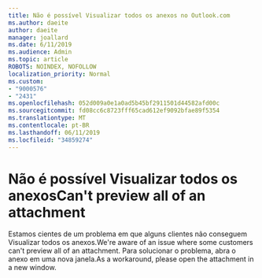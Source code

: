 ```yaml
---
title: Não é possível Visualizar todos os anexos no Outlook.com
ms.author: daeite
author: daeite
manager: joallard
ms.date: 6/11/2019
ms.audience: Admin
ms.topic: article
ROBOTS: NOINDEX, NOFOLLOW
localization_priority: Normal
ms.custom:
- "9000576"
- "2431"
ms.openlocfilehash: 052d009a0e1a0ad5b45bf2911501d44582afd00c
ms.sourcegitcommit: fd08cc6c8723fff65cad612ef9092bfae89f5354
ms.translationtype: MT
ms.contentlocale: pt-BR
ms.lasthandoff: 06/11/2019
ms.locfileid: "34859274"
---
```

# <a name="cant-preview-all-of-an-attachment"></a><span data-ttu-id="68ef0-102">Não é possível Visualizar todos os anexos</span><span class="sxs-lookup"><span data-stu-id="68ef0-102">Can't preview all of an attachment</span></span>

<span data-ttu-id="68ef0-103">Estamos cientes de um problema em que alguns clientes não conseguem Visualizar todos os anexos.</span><span class="sxs-lookup"><span data-stu-id="68ef0-103">We're aware of an issue where some customers can't preview all of an attachment.</span></span> <span data-ttu-id="68ef0-104">Para solucionar o problema, abra o anexo em uma nova janela.</span><span class="sxs-lookup"><span data-stu-id="68ef0-104">As a workaround, please open the attachment in a new window.</span></span>